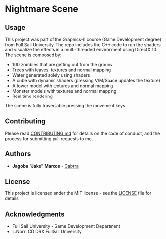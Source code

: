 Nightmare Scene
===============

## Usage

This project was part of the Graphics-II course (Game Development degree) from Full Sail University. 
The repo includes the C++ code to run the shaders and visualize the effects in a multi-threaded environment using DirectX 10. The scene is composed by:
+ 100 zombies that are getting out from the grouns
+ Trees with leaves, textures and normal mapping
+ Water generated solely using shaders
+ A cube with dynamic shaders (pressing V/M/Space updates the texture)
+ A tower model with textures and normal mapping
+ Monster models with textures and normal mapping
+ Real time rendering

The scene is fully traversable pressing the movement keys

## Contributing

Please read [CONTRIBUTING.md](https://github.com/Cabrra/Contributing-template/blob/master/Contributing-template.md) for details on the code of conduct, and the process for submitting pull requests to me.


## Authors

* **Jagoba "Jake" Marcos** - [Cabrra](https://github.com/Cabrra)


## License

This project is licensed under the MIT license - see the [LICENSE](LICENSE) file for details


## Acknowledgments

* Full Sail University - Game Development Department
* L.Norri CD DRX FullSail University
